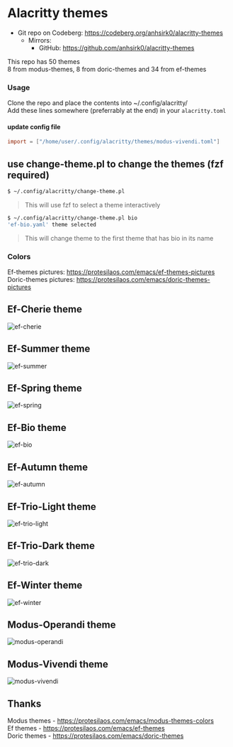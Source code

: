 # Alacritty themes

+ Git repo on Codeberg: <https://codeberg.org/anhsirk0/alacritty-themes>
  - Mirrors:
    + GitHub: <https://github.com/anhsirk0/alacritty-themes>

This repo has 50 themes  
8 from modus-themes, 8 from doric-themes and 34 from ef-themes  

### Usage
Clone the repo and place the contents into ~/.config/alacritty/  
Add these lines somewhere (preferrably at the end) in your `alacritty.toml` 

#### update config file
```toml
import = ["/home/user/.config/alacritty/themes/modus-vivendi.toml"]
```

## use change-theme.pl to change the themes (fzf required)
```bash
$ ~/.config/alacritty/change-theme.pl 
```
> This will use fzf to select a theme interactively
```bash
$ ~/.config/alacritty/change-theme.pl bio
'ef-bio.yaml' theme selected
```
> This will change theme to the first theme that has bio in its name

### Colors
Ef-themes pictures: https://protesilaos.com/emacs/ef-themes-pictures  
Doric-themes pictures: https://protesilaos.com/emacs/doric-themes-pictures  

## Ef-Cherie theme
![ef-cherie](https://i.postimg.cc/43RHdhqR/ef-cherie.png)

## Ef-Summer theme
![ef-summer](https://i.postimg.cc/XqqphKGd/ef-summer.png)

## Ef-Spring theme
![ef-spring](https://i.postimg.cc/xC0kGV9s/ef-spring.png)

## Ef-Bio theme
![ef-bio](https://i.postimg.cc/V6DJDZ6z/ef-bio.png)

## Ef-Autumn theme
![ef-autumn](https://i.postimg.cc/NjmLWjMJ/ef-autumn.png)

## Ef-Trio-Light theme
![ef-trio-light](https://i.postimg.cc/zvzpBc2D/ef-trio-light.png)

## Ef-Trio-Dark theme
![ef-trio-dark](https://i.postimg.cc/W4mFJ1cF/ef-trio-dark.png)

## Ef-Winter theme
![ef-winter](https://i.postimg.cc/d0FDvcZq/ef-winter.png)

## Modus-Operandi theme
![modus-operandi](https://i.postimg.cc/kgbtqyjy/modus-operandi.png)

## Modus-Vivendi theme
![modus-vivendi](https://i.postimg.cc/7YcTFRN6/modus-vivendi.png)

## Thanks
Modus themes - https://protesilaos.com/emacs/modus-themes-colors  
Ef themes - https://protesilaos.com/emacs/ef-themes  
Doric themes - https://protesilaos.com/emacs/doric-themes  

